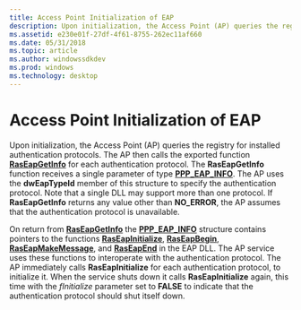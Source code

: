 ```yaml
---
title: Access Point Initialization of EAP
description: Upon initialization, the Access Point (AP) queries the registry for installed authentication protocols.
ms.assetid: e230e01f-27df-4f61-8755-262ec11af660
ms.date: 05/31/2018
ms.topic: article
ms.author: windowssdkdev
ms.prod: windows
ms.technology: desktop
---
```


# Access Point Initialization of EAP

Upon initialization, the Access Point (AP) queries the registry for installed authentication protocols. The AP then calls the exported function [**RasEapGetInfo**](/windows/previous-versions/Raseapif/nf-raseapif-raseapgetinfo?branch=master) for each authentication protocol. The **RasEapGetInfo** function receives a single parameter of type [**PPP\_EAP\_INFO**](/windows/previous-versions/Raseapif/ns-raseapif-_ppp_eap_info?branch=master). The AP uses the **dwEapTypeId** member of this structure to specify the authentication protocol. Note that a single DLL may support more than one protocol. If **RasEapGetInfo** returns any value other than **NO\_ERROR**, the AP assumes that the authentication protocol is unavailable.

On return from [**RasEapGetInfo**](/windows/previous-versions/Raseapif/nf-raseapif-raseapgetinfo?branch=master) the [**PPP\_EAP\_INFO**](/windows/previous-versions/Raseapif/ns-raseapif-_ppp_eap_info?branch=master) structure contains pointers to the functions [**RasEapInitialize**](raseapinitialize.md), [**RasEapBegin**](raseapbegin.md), [**RasEapMakeMessage**](raseapmakemessage.md), and [**RasEapEnd**](raseapend.md) in the EAP DLL. The AP service uses these functions to interoperate with the authentication protocol. The AP immediately calls **RasEapInitialize** for each authentication protocol, to initialize it. When the service shuts down it calls **RasEapInitialize** again, this time with the *fInitialize* parameter set to **FALSE** to indicate that the authentication protocol should shut itself down.

 

 




